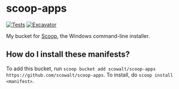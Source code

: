 # scoop-apps

[![Tests](https://github.com/scowalt/scoop-apps/actions/workflows/ci.yml/badge.svg)](https://github.com/scowalt/scoop-apps/actions/workflows/ci.yml) [![Excavator](https://github.com/scowalt/scoop-apps/actions/workflows/excavator.yml/badge.svg)](https://github.com/scowalt/scoop-apps/actions/workflows/excavator.yml)

My bucket for [Scoop](https://scoop.sh), the Windows command-line installer.

## How do I install these manifests?

To add this bucket, run `scoop bucket add scowalt/scoop-apps https://github.com/scowalt/scoop-apps`. To install, do `scoop install <manifest>`.
